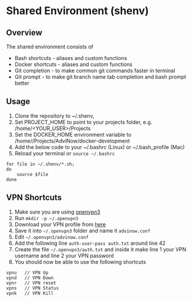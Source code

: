# Shared Environment (shenv)

## Overview

The shared environment consists of 

- Bash shortcuts - aliases and custom functions
- Docker shortcuts - aliases and custom functions
- Git completion - to make common git commands faster in terminal
- Git prompt - to make git branch name tab completion and bash prompt better

## Usage

1. Clone the repository to ~/.shenv, 
1. Set PROJECT_HOME to point to your projects folder, e.g. /home/<YOUR_USER>/Projects 
1. Set the DOCKER_HOME environment variable to /home/<YOUR-USER>/Projects/AdviNow/docker-development
1. Add the below code to your ~/.bashrc (Linux) or ~/.bash_profile (Mac)
1. Reload your terminal or `source ~/.bashrc`

```
for file in ~/.shenv/*.sh;
do
    source $file
done
```

## VPN Shortcuts

1. Make sure you are using [openvpn3](https://openvpn.net/cloud-docs/openvpn-3-client-for-linux/)
1. Run `mkdir -p ~/.openvpn3`
1. Download your VPN profile from [here](https://cloudconnect.advinow.net:943/)
1. Save it into `~/.openvpn3` folder and name it `advinow.conf`
1. Edit `~/.openvpn3/advinow.conf`
1. Add the following line `auth-user-pass auth.txt` around line 42
1. Create the file `~/.openvpn3/auth.txt` and inside it make line 1 your VPN username and line 2 your VPN password
1. You should now be able to use the following shortcuts

```
vpnu   // VPN Up
vpnd   // VPN Down
vpnr   // VPN reset
vpns   // VPN Status
vpnk   // VPN Kill
```

